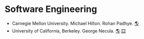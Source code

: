 # Software Engineering
- Carnegie Mellon University. Michael Hilton. Rohan Padhye.
[:earth_americas:](https://cmu-313.github.io/)
- University of California, Berkeley. George Necula.
[:earth_americas:](https://sites.google.com/site/ucbcs169fa15/lectures)
[:film_strip:](https://www.youtube.com/user/gcnecula/videos)